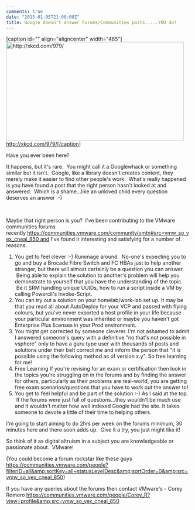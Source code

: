 ```yaml
---
comments: true
date: "2015-01-05T21:00:00Z"
title: Google doesn't answer Forums/Communities posts.....YOU do!
---
```

[caption id="" align="aligncenter" width="485"]<img src="http://imgs.xkcd.com/comics/wisdom_of_the_ancients.png" alt="http://xkcd.com/979/" width="485" height="270" /> http://xkcd.com/979/[/caption]

Have you ever been here?

It happens, but it's rare.  You might call it a Googlewhack or something similar but it isn't.  Google, like a library doesn't creates content, they merely make it easier to find other people's work.  What's really happened is you have found a post that the right person hasn't looked at and answered.  Which is a shame...like an unloved child every question deserves an answer :-)

&nbsp;

Maybe that right person is you?  I've been contributing to the VMware communities forums recently https://communities.vmware.com/community/vmtn#src=vmw_so_vex_cneal_850 and I've found it interesting and satisfying for a number of reasons.
<ol>
	<li>You get to feel clever :-)
Rummage around.  No-one's expecting you to go and buy a Brocade Fibre Switch and FC HBAs just to help another stranger, but there will almost certainly be a question you can answer.  Being able to explain the solution to another's problem will help you demonstrate to yourself that you have the understanding of the topic.  Be it SRM handling unique UUIDs, how to run a script inside a VM by calling Powercli's Invoke-Script.</li>
	<li>You can try out a solution on your homelab/work-lab set up.
It may be that you read all about AutoDeploy for your VCP and passed with flying colours, but you've never exported a host profile in your life because your particular environment was inherited or maybe you haven't got Enterprise Plus licenses in your Prod environment.</li>
	<li>You might get corrected by someone cleverer.
I'm not ashamed to admit I answered someone's query with a definitive "no that's not possible in vsphere" only to have a guru type user with thousands of posts and solutions under their belt correct me and inform the person that "it is possible using the following method as of version x.y".
So free learning for me!</li>
	<li>Free Learning
If you're revising for an exam or certification then look in the topics you're struggling on in the forums and by finding the answer for others, particularly as their problems are real-world, you are getting free exam scenarios/questions that you have to work out the answer to!</li>
	<li>You get to feel helpful and be part of the solution :-)
As I said at the top.  If the forums were just full of questions...they wouldn't be much use and it wouldn't matter how well indexed Google had the site.
It takes someone to devote a little of their time to helping others.</li>
</ol>
I'm going to start aiming to do 2hrs per week on the forums minimum, 30 minutes here and there soon adds up.  Give it a try, you just might like it!

So think of it as digital altruism in a subject you are knowledgeable or passionate about.  VMware!

(You could become a forum rockstar like these guys https://communities.vmware.com/people?filterID=all&amp;sortKey=all~statusLevelDesc&amp;sortOrder=0&amp;src=vmw_so_vex_cneal_850)

If you have any queries about the forums then contact VMware's - Corey Romero https://communities.vmware.com/people/Corey_R?view=profile&amp;src=vmw_so_vex_cneal_850
